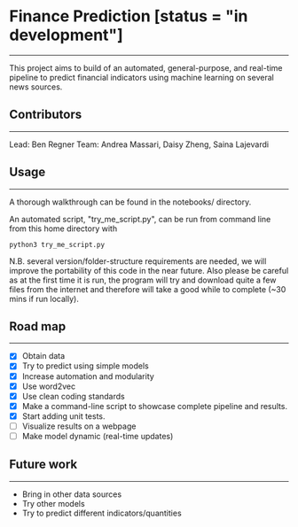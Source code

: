 # Finance Prediction [status = "in development"]
----
This project aims to build of an automated, general-purpose, and real-time pipeline to predict financial indicators using machine learning on several news sources.

## Contributors
---
Lead: Ben Regner 
Team: Andrea Massari, Daisy Zheng, Saina Lajevardi

## Usage
---
A thorough walkthrough can be found in the notebooks/ directory.

An automated script, "try_me_script.py", can be run from command line from this home directory with 
```
python3 try_me_script.py
```
N.B. several version/folder-structure requirements are needed, we will improve the portability of this code in the near future.
Also please be careful as at the first time it is run, the program will try and download quite a few files from the internet and therefore will take a good while to complete (~30 mins if run locally).

## Road map
---
- [x] Obtain data
- [x] Try to predict using simple models
- [x] Increase automation and modularity
- [x] Use word2vec
- [x] Use clean coding standards
- [x] Make a command-line script to showcase complete pipeline and results.
- [x] Start adding unit tests.
- [ ] Visualize results on a webpage
- [ ] Make model dynamic (real-time updates)

## Future work
---
- Bring in other data sources
- Try other models
- Try to predict different indicators/quantities



